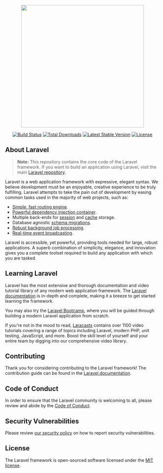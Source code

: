 <p align="center"><a href="https://laravel.com" target="_blank"><img src="https://raw.githubusercontent.com/laravel/art/master/logo-lockup/5%20SVG/2%20CMYK/1%20Full%20Color/laravel-logolockup-cmyk-red.svg" width="400"></a></p>

<p align="center">
<a href="https://github.com/laravel/framework/actions"><img src="https://github.com/laravel/framework/workflows/tests/badge.svg')}}" alt="Build Status"></a>
<a href="https://packagist.org/packages/laravel/framework"><img src="https://img.shields.io/packagist/dt/laravel/framework')}}" alt="Total Downloads"></a>
<a href="https://packagist.org/packages/laravel/framework"><img src="https://img.shields.io/packagist/v/laravel/framework')}}" alt="Latest Stable Version"></a>
<a href="https://packagist.org/packages/laravel/framework"><img src="https://img.shields.io/packagist/l/laravel/framework')}}" alt="License"></a>
</p>

## About Laravel

> **Note:** This repository contains the core code of the Laravel framework. If you want to build an application using Laravel, visit the main [Laravel repository](https://github.com/laravel/laravel).

Laravel is a web application framework with expressive, elegant syntax. We believe development must be an enjoyable, creative experience to be truly fulfilling. Laravel attempts to take the pain out of development by easing common tasks used in the majority of web projects, such as:

- [Simple, fast routing engine](https://laravel.com/docs/routing).
- [Powerful dependency injection container](https://laravel.com/docs/container).
- Multiple back-ends for [session](https://laravel.com/docs/session) and [cache](https://laravel.com/docs/cache) storage.
- Database agnostic [schema migrations](https://laravel.com/docs/migrations).
- [Robust background job processing](https://laravel.com/docs/queues).
- [Real-time event broadcasting](https://laravel.com/docs/broadcasting).

Laravel is accessible, yet powerful, providing tools needed for large, robust applications. A superb combination of simplicity, elegance, and innovation gives you a complete toolset required to build any application with which you are tasked.

## Learning Laravel

Laravel has the most extensive and thorough documentation and video tutorial library of any modern web application framework. The [Laravel documentation](https://laravel.com/docs) is in-depth and complete, making it a breeze to get started learning the framework.

You may also try the [Laravel Bootcamp](https://bootcamp.laravel.com), where you will be guided through building a modern Laravel application from scratch.

If you're not in the mood to read, [Laracasts](https://laracasts.com) contains over 1100 video tutorials covering a range of topics including Laravel, modern PHP, unit testing, JavaScript, and more. Boost the skill level of yourself and your entire team by digging into our comprehensive video library.

## Contributing

Thank you for considering contributing to the Laravel framework! The contribution guide can be found in the [Laravel documentation](https://laravel.com/docs/contributions).

## Code of Conduct

In order to ensure that the Laravel community is welcoming to all, please review and abide by the [Code of Conduct](https://laravel.com/docs/contributions#code-of-conduct).

## Security Vulnerabilities

Please review [our security policy](https://github.com/laravel/framework/security/policy) on how to report security vulnerabilities.

## License

The Laravel framework is open-sourced software licensed under the [MIT license](LICENSE.md).
